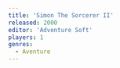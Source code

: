 ```yaml
---
title: 'Simon The Sorcerer II'
released: 2000
editor: 'Adventure Soft'
players: 1
genres:
  - Aventure
---
```

